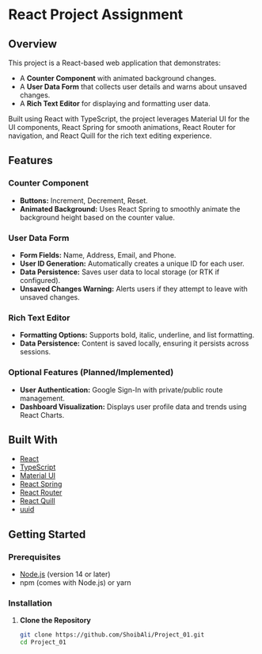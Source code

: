 # React Project Assignment

## Overview

This project is a React-based web application that demonstrates:
- A **Counter Component** with animated background changes.
- A **User Data Form** that collects user details and warns about unsaved changes.
- A **Rich Text Editor** for displaying and formatting user data.

Built using React with TypeScript, the project leverages Material UI for the UI components, React Spring for smooth animations, React Router for navigation, and React Quill for the rich text editing experience.

## Features

### Counter Component
- **Buttons:** Increment, Decrement, Reset.
- **Animated Background:** Uses React Spring to smoothly animate the background height based on the counter value.

### User Data Form
- **Form Fields:** Name, Address, Email, and Phone.
- **User ID Generation:** Automatically creates a unique ID for each user.
- **Data Persistence:** Saves user data to local storage (or RTK if configured).
- **Unsaved Changes Warning:** Alerts users if they attempt to leave with unsaved changes.

### Rich Text Editor
- **Formatting Options:** Supports bold, italic, underline, and list formatting.
- **Data Persistence:** Content is saved locally, ensuring it persists across sessions.

### Optional Features (Planned/Implemented)
- **User Authentication:** Google Sign-In with private/public route management.
- **Dashboard Visualization:** Displays user profile data and trends using React Charts.

## Built With

- [React](https://reactjs.org/)
- [TypeScript](https://www.typescriptlang.org/)
- [Material UI](https://mui.com/)
- [React Spring](https://www.react-spring.io/)
- [React Router](https://reactrouter.com/)
- [React Quill](https://github.com/zenoamaro/react-quill)
- [uuid](https://www.npmjs.com/package/uuid)

## Getting Started

### Prerequisites

- [Node.js](https://nodejs.org/) (version 14 or later)
- npm (comes with Node.js) or yarn

### Installation

1. **Clone the Repository**

   ```bash
   git clone https://github.com/ShoibAli/Project_01.git
   cd Project_01
